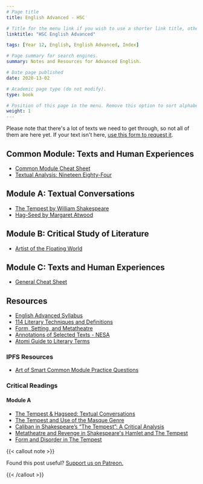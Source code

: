 ```yaml
---
# Page title
title: English Advanced - HSC

# Title for the menu link if you wish to use a shorter link title, otherwise remove this option.
linktitle: "HSC English Advanced"

tags: [Year 12, English, English Advanced, Index]

# Page summary for search engines.
summary: Notes and Resources for Advanced English.

# Date page published
date: 2020-13-02

# Academic page type (do not modify).
type: book

# Position of this page in the menu. Remove this option to sort alphabetically.
weight: 1
---
```


Please note that there's a lot of texts we need to get through, so not all of them are here yet. If your text isn't here, [use this form to request it](https://tally.so/r/w5dvQ3). 

## Common Module: Texts and Human Experiences

- [Common Module Cheat Sheet](common-mod-cheat-sheet)
- [Textual Analysis: Nineteen Eighty-Four](1984/)

## Module A: Textual Conversations

- [The Tempest by William Shakespeare](tempest/)
- [Hag-Seed by Margaret Atwood](hag-seed/)

## Module B: Critical Study of Literature

- [Artist of the Floating World](artist-of-the-floating-world/)

## Module C: Texts and Human Experiences

- [General Cheat Sheet](https://www.patreon.com/posts/texts-and-human-57469736)

## Resources

- [English Advanced Syllabus](syllabus/)
- [114 Literary Techniques and Definitions](literary-techniques/)
- [Form, Setting, and Metatheatre](form-setting-metatheatre/)
- [Annotations of Selected Texts - NESA](nesa-selected-annotations/)
- [Atomi Guide to Literary Terms](atomi-guide-to-literary-terms/)

### IPFS Resources

- [Art of Smart Common Module Practice Questions](/ipfs-1/QmTnptY1GbNMZPCYtJp1tRgs452R4T4QpU7WCT2yarWrGz)

### Critical Readings

#### Module A

- [The Tempest & Hagseed: Textual Conversations](/ipfs/Qmb1aVzVg98KknfXFPFBBCZTS6jNwUnJq1dSRLFujiM11A)
- [The Tempest and Use of the Masque Genre](/ipfs/QmRQogMxBvHTscJsRh9vwd88MKdyCuqexBNptjn2XGnYUw)
- [Caliban in Shakespeare’s “The Tempest”: A Critical Analysis](/ipfs/QmZRfz6NWbh43SJFgoQfG3aA1DdWv23iysrnAsHFpXBgp2/English-Critical-Readings/Caliban%20in%20Shakespeare%E2%80%99s%20%E2%80%9CThe%20Tempest%E2%80%9D%20A%20Critical%20Analysis.pdf)
- [Metatheatre and Revenge in Shakespeare's Hamlet and The Tempest](/ipfs/QmZRfz6NWbh43SJFgoQfG3aA1DdWv23iysrnAsHFpXBgp2/English-Critical-Readings/Metatheatre%20and%20Revenge%20in%20Shakespeare%27s%20Hamlet%20and%20The%20Tempest.pdf)
- [Form and Disorder in The Tempest](/ipfs/QmZRfz6NWbh43SJFgoQfG3aA1DdWv23iysrnAsHFpXBgp2/English-Critical-Readings/zimbardo1963.pdf)

{{< callout note >}}

Found this post useful? [Support us on Patreon.](https://patreon.com/hscone/)

{{< /callout >}}

